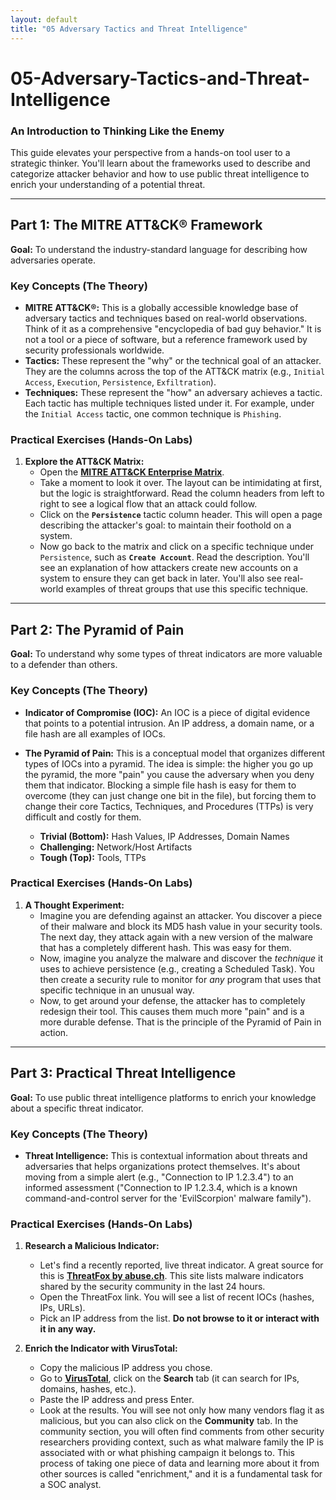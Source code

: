 ```yaml
---
layout: default
title: "05 Adversary Tactics and Threat Intelligence"
---
```


# 05-Adversary-Tactics-and-Threat-Intelligence

### An Introduction to Thinking Like the Enemy

This guide elevates your perspective from a hands-on tool user to a strategic thinker. You'll learn about the frameworks used to describe and categorize attacker behavior and how to use public threat intelligence to enrich your understanding of a potential threat.

---

## Part 1: The MITRE ATT&CK® Framework

**Goal:** To understand the industry-standard language for describing how adversaries operate.

### Key Concepts (The Theory)

- **MITRE ATT&CK®:** This is a globally accessible knowledge base of adversary tactics and techniques based on real-world observations. Think of it as a comprehensive "encyclopedia of bad guy behavior." It is not a tool or a piece of software, but a reference framework used by security professionals worldwide.
- **Tactics:** These represent the "why" or the technical goal of an attacker. They are the columns across the top of the ATT&CK matrix (e.g., `Initial Access`, `Execution`, `Persistence`, `Exfiltration`).
- **Techniques:** These represent the "how" an adversary achieves a tactic. Each tactic has multiple techniques listed under it. For example, under the `Initial Access` tactic, one common technique is `Phishing`.

### Practical Exercises (Hands-On Labs)

1.  **Explore the ATT&CK Matrix:**
    - Open the **[MITRE ATT&CK Enterprise Matrix](https://attack.mitre.org/matrices/enterprise/)**.
    - Take a moment to look it over. The layout can be intimidating at first, but the logic is straightforward. Read the column headers from left to right to see a logical flow that an attack could follow.
    - Click on the **`Persistence`** tactic column header. This will open a page describing the attacker's goal: to maintain their foothold on a system.
    - Now go back to the matrix and click on a specific technique under `Persistence`, such as **`Create Account`**. Read the description. You'll see an explanation of how attackers create new accounts on a system to ensure they can get back in later. You'll also see real-world examples of threat groups that use this specific technique.

---

## Part 2: The Pyramid of Pain

**Goal:** To understand why some types of threat indicators are more valuable to a defender than others.

### Key Concepts (The Theory)

- **Indicator of Compromise (IOC):** An IOC is a piece of digital evidence that points to a potential intrusion. An IP address, a domain name, or a file hash are all examples of IOCs.
- **The Pyramid of Pain:** This is a conceptual model that organizes different types of IOCs into a pyramid. The idea is simple: the higher you go up the pyramid, the more "pain" you cause the adversary when you deny them that indicator. Blocking a simple file hash is easy for them to overcome (they can just change one bit in the file), but forcing them to change their core Tactics, Techniques, and Procedures (TTPs) is very difficult and costly for them.

  - **Trivial (Bottom):** Hash Values, IP Addresses, Domain Names
  - **Challenging:** Network/Host Artifacts
  - **Tough (Top):** Tools, TTPs

### Practical Exercises (Hands-On Labs)

1.  **A Thought Experiment:**
    - Imagine you are defending against an attacker. You discover a piece of their malware and block its MD5 hash value in your security tools. The next day, they attack again with a new version of the malware that has a completely different hash. This was easy for them.
    - Now, imagine you analyze the malware and discover the _technique_ it uses to achieve persistence (e.g., creating a Scheduled Task). You then create a security rule to monitor for _any_ program that uses that specific technique in an unusual way.
    - Now, to get around your defense, the attacker has to completely redesign their tool. This causes them much more "pain" and is a more durable defense. That is the principle of the Pyramid of Pain in action.

---

## Part 3: Practical Threat Intelligence

**Goal:** To use public threat intelligence platforms to enrich your knowledge about a specific threat indicator.

### Key Concepts (The Theory)

- **Threat Intelligence:** This is contextual information about threats and adversaries that helps organizations protect themselves. It's about moving from a simple alert (e.g., "Connection to IP 1.2.3.4") to an informed assessment ("Connection to IP 1.2.3.4, which is a known command-and-control server for the 'EvilScorpion' malware family").

### Practical Exercises (Hands-On Labs)

1.  **Research a Malicious Indicator:**

    - Let's find a recently reported, live threat indicator. A great source for this is **[ThreatFox by abuse.ch](https://threatfox.abuse.ch/browse/)**. This site lists malware indicators shared by the security community in the last 24 hours.
    - Open the ThreatFox link. You will see a list of recent IOCs (hashes, IPs, URLs).
    - Pick an IP address from the list. **Do not browse to it or interact with it in any way.**

2.  **Enrich the Indicator with VirusTotal:**
    - Copy the malicious IP address you chose.
    - Go to **[VirusTotal](https://www.virustotal.com/)**, click on the **Search** tab (it can search for IPs, domains, hashes, etc.).
    - Paste the IP address and press Enter.
    - Look at the results. You will see not only how many vendors flag it as malicious, but you can also click on the **Community** tab. In the community section, you will often find comments from other security researchers providing context, such as what malware family the IP is associated with or what phishing campaign it belongs to. This process of taking one piece of data and learning more about it from other sources is called "enrichment," and it is a fundamental task for a SOC analyst.
